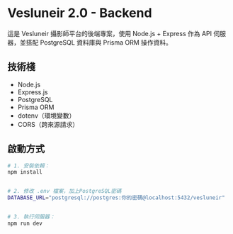  # Vesluneir 2.0 - Backend

這是 Vesluneir 攝影師平台的後端專案，使用 Node.js + Express 作為 API 伺服器，並搭配 PostgreSQL 資料庫與 Prisma ORM 操作資料。

## 技術棧
- Node.js
- Express.js
- PostgreSQL
- Prisma ORM
- dotenv（環境變數）
- CORS（跨來源請求）

## 啟動方式

```bash
# 1. 安裝依賴：
npm install


# 2. 修改 .env 檔案，加上PostgreSQL密碼
DATABASE_URL="postgresql://postgres:你的密碼@localhost:5432/vesluneir"


# 3. 執行伺服器：
npm run dev

```